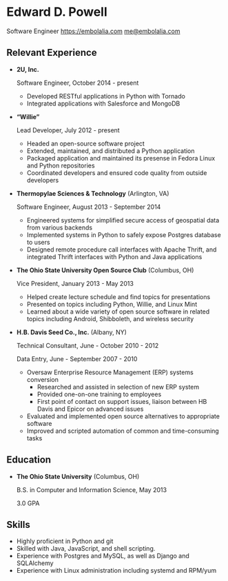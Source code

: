 Edward D. Powell
================

Software Engineer
https://embolalia.com
[me@embolalia.com](mailto://me@embolalia.com)

Relevant Experience
-------------------

*   **2U, Inc.**

    Software Engineer, October 2014 - present

    -   Developed RESTful applications in Python with Tornado
    -   Integrated applications with Salesforce and MongoDB

*   **“Willie”**

    Lead Developer, July 2012 - present

    -   Headed an open-source software project
    -   Extended, maintained, and distributed a Python application
    -   Packaged application and maintained its presense in Fedora Linux and
        Python repositories
    -   Coordinated developers and ensured code quality from outside developers

*   **Thermopylae Sciences & Technology** (Arlington, VA)

    Software Engineer, August 2013 - September 2014

    -   Engineered systems for simplified secure access of geospatial data from
        various backends
    -   Implemented systems in Python to safely expose Postgres database to
        users
    -   Designed remote procedure call interfaces with Apache Thrift, and
        integrated Thrift interfaces with Python and Java applications

*   **The Ohio State University Open Source Club** (Columbus, OH)

    Vice President, January 2013 - May 2013

    -   Helped create lecture schedule and find topics for presentations
    -   Presented on topics including Python, Willie, and Linux Mint
    -   Learned about a wide variety of open source software in related topics
        including Android, Shibboleth, and wireless security

*   **H.B. Davis Seed Co., Inc.** (Albany, NY)

    Technical Consultant, June - October 2010 - 2012

    Data Entry, June - September 2007 - 2010

    -   Oversaw Enterprise Resource Management (ERP) systems conversion
        -   Researched and assisted in selection of new ERP system
        -   Provided one-on-one training to employees
        -   First point of contact on support issues, liaison between HB Davis
            and Epicor on advanced issues
    -   Evaluated and implemented open source alternatives to appropriate
        software
    -   Improved and scripted automation of common and time-consuming tasks


Education
---------

*   **The Ohio State University** (Columbus, OH)

    B.S. in Computer and Information Science, May 2013

    3.0 GPA


Skills
------

*   Highly proficient in Python and git
*   Skilled with Java, JavaScript, and shell scripting.
*   Experience with Postgres and MySQL, as well as Django and SQLAlchemy
*   Experience with Linux administration including systemd and RPM/yum

